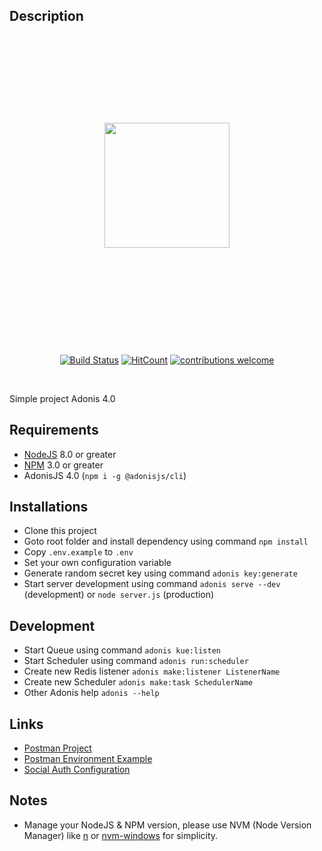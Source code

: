 ## Description
<div align="center">
    <a href="https://travis-ci.org/">
        <img src="http://res.cloudinary.com/adonisjs/image/upload/q_100/v1497112678/adonis-purple_pzkmzt.svg" width="200px" align="center" hspace="30px" vspace="140px">
    </a>
</div>
<br />

<div align="center">

[![Build Status](https://travis-ci.org/ahmadarif/adonis4.svg?branch=master)](https://travis-ci.org/ahmadarif/adonis4)
[![HitCount](http://hits.dwyl.io/ahmadarif/adonis4.svg)](http://hits.dwyl.io/ahmadarif/adonis4)
[![contributions welcome](https://img.shields.io/badge/contributions-welcome-brightgreen.svg?style=flat)](https://github.com/ahmadarif/adonis4/issues)

</div>
<br />

Simple project Adonis 4.0

## Requirements
- [NodeJS](https://nodejs.org/) 8.0 or greater
- [NPM](https://www.npmjs.com/) 3.0 or greater
- AdonisJS 4.0 (`npm i -g @adonisjs/cli`)

## Installations
- Clone this project
- Goto root folder and install dependency using command `npm install`
- Copy `.env.example` to `.env`
- Set your own configuration variable
- Generate random secret key using command `adonis key:generate`
- Start server development using command `adonis serve --dev` (development) or `node server.js` (production)

## Development
- Start Queue using command `adonis kue:listen`
- Start Scheduler using command `adonis run:scheduler`
- Create new Redis listener `adonis make:listener ListenerName`
- Create new Scheduler `adonis make:task SchedulerName`
- Other Adonis help `adonis --help`

## Links
- [Postman Project](https://www.getpostman.com/collections/70ec70ac2fd041098439)
- [Postman Environment Example](Adonis4.postman_environment.json)
- [Social Auth Configuration](SocialAuthConfig.md)

## Notes
- Manage your NodeJS & NPM version, please use NVM (Node Version Manager) like [n](https://github.com/tj/n) or [nvm-windows](https://github.com/coreybutler/nvm-windows) for simplicity.